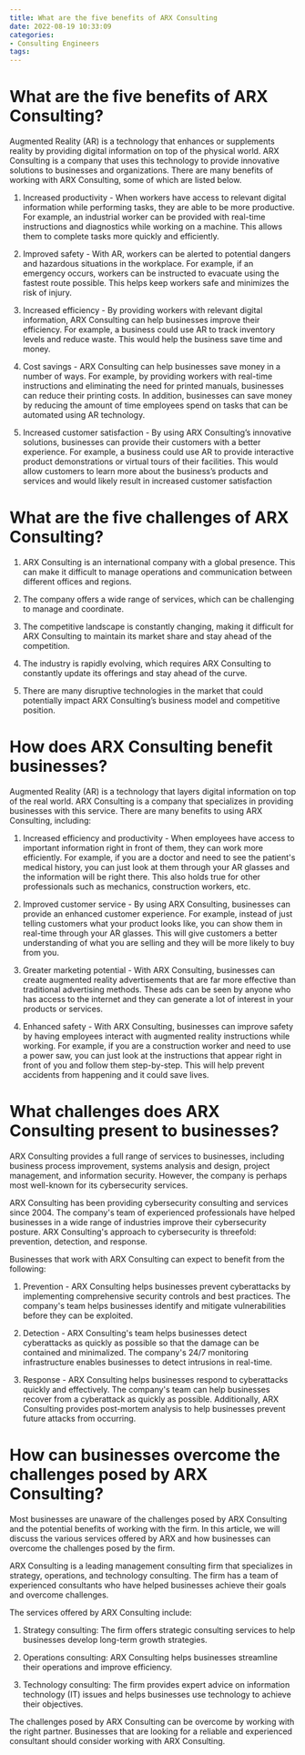 ```yaml
---
title: What are the five benefits of ARX Consulting
date: 2022-08-19 10:33:09
categories:
- Consulting Engineers
tags:
---
```



#  What are the five benefits of ARX Consulting?

Augmented Reality (AR) is a technology that enhances or supplements reality by providing digital information on top of the physical world. ARX Consulting is a company that uses this technology to provide innovative solutions to businesses and organizations. There are many benefits of working with ARX Consulting, some of which are listed below.

1. Increased productivity - When workers have access to relevant digital information while performing tasks, they are able to be more productive. For example, an industrial worker can be provided with real-time instructions and diagnostics while working on a machine. This allows them to complete tasks more quickly and efficiently.

2. Improved safety - With AR, workers can be alerted to potential dangers and hazardous situations in the workplace. For example, if an emergency occurs, workers can be instructed to evacuate using the fastest route possible. This helps keep workers safe and minimizes the risk of injury.

3. Increased efficiency - By providing workers with relevant digital information, ARX Consulting can help businesses improve their efficiency. For example, a business could use AR to track inventory levels and reduce waste. This would help the business save time and money.

4. Cost savings - ARX Consulting can help businesses save money in a number of ways. For example, by providing workers with real-time instructions and eliminating the need for printed manuals, businesses can reduce their printing costs. In addition, businesses can save money by reducing the amount of time employees spend on tasks that can be automated using AR technology.

5. Increased customer satisfaction - By using ARX Consulting’s innovative solutions, businesses can provide their customers with a better experience. For example, a business could use AR to provide interactive product demonstrations or virtual tours of their facilities. This would allow customers to learn more about the business’s products and services and would likely result in increased customer satisfaction

#  What are the five challenges of ARX Consulting?

1. ARX Consulting is an international company with a global presence. This can make it difficult to manage operations and communication between different offices and regions.

2. The company offers a wide range of services, which can be challenging to manage and coordinate.

3. The competitive landscape is constantly changing, making it difficult for ARX Consulting to maintain its market share and stay ahead of the competition.

4. The industry is rapidly evolving, which requires ARX Consulting to constantly update its offerings and stay ahead of the curve.

5. There are many disruptive technologies in the market that could potentially impact ARX Consulting’s business model and competitive position.

#  How does ARX Consulting benefit businesses?

Augmented Reality (AR) is a technology that layers digital information on top of the real world. ARX Consulting is a company that specializes in providing businesses with this service. There are many benefits to using ARX Consulting, including:

1. Increased efficiency and productivity - When employees have access to important information right in front of them, they can work more efficiently. For example, if you are a doctor and need to see the patient's medical history, you can just look at them through your AR glasses and the information will be right there. This also holds true for other professionals such as mechanics, construction workers, etc.

2. Improved customer service - By using ARX Consulting, businesses can provide an enhanced customer experience. For example, instead of just telling customers what your product looks like, you can show them in real-time through your AR glasses. This will give customers a better understanding of what you are selling and they will be more likely to buy from you.

3. Greater marketing potential - With ARX Consulting, businesses can create augmented reality advertisements that are far more effective than traditional advertising methods. These ads can be seen by anyone who has access to the internet and they can generate a lot of interest in your products or services.

4. Enhanced safety - With ARX Consulting, businesses can improve safety by having employees interact with augmented reality instructions while working. For example, if you are a construction worker and need to use a power saw, you can just look at the instructions that appear right in front of you and follow them step-by-step. This will help prevent accidents from happening and it could save lives.

#  What challenges does ARX Consulting present to businesses?

ARX Consulting provides a full range of services to businesses, including business process improvement, systems analysis and design, project management, and information security. However, the company is perhaps most well-known for its cybersecurity services.

ARX Consulting has been providing cybersecurity consulting and services since 2004. The company's team of experienced professionals have helped businesses in a wide range of industries improve their cybersecurity posture. ARX Consulting's approach to cybersecurity is threefold: prevention, detection, and response.

Businesses that work with ARX Consulting can expect to benefit from the following:

1. Prevention - ARX Consulting helps businesses prevent cyberattacks by implementing comprehensive security controls and best practices. The company's team helps businesses identify and mitigate vulnerabilities before they can be exploited.

2. Detection - ARX Consulting's team helps businesses detect cyberattacks as quickly as possible so that the damage can be contained and minimalized. The company's 24/7 monitoring infrastructure enables businesses to detect intrusions in real-time.

3. Response - ARX Consulting helps businesses respond to cyberattacks quickly and effectively. The company's team can help businesses recover from a cyberattack as quickly as possible. Additionally, ARX Consulting provides post-mortem analysis to help businesses prevent future attacks from occurring.

#  How can businesses overcome the challenges posed by ARX Consulting?

Most businesses are unaware of the challenges posed by ARX Consulting and the potential benefits of working with the firm. In this article, we will discuss the various services offered by ARX and how businesses can overcome the challenges posed by the firm.

ARX Consulting is a leading management consulting firm that specializes in strategy, operations, and technology consulting. The firm has a team of experienced consultants who have helped businesses achieve their goals and overcome challenges.

The services offered by ARX Consulting include:

1. Strategy consulting: The firm offers strategic consulting services to help businesses develop long-term growth strategies.

2. Operations consulting: ARX Consulting helps businesses streamline their operations and improve efficiency.

3. Technology consulting: The firm provides expert advice on information technology (IT) issues and helps businesses use technology to achieve their objectives.

The challenges posed by ARX Consulting can be overcome by working with the right partner. Businesses that are looking for a reliable and experienced consultant should consider working with ARX Consulting.